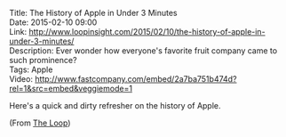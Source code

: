 Title: The History of Apple in Under 3 Minutes  
Date: 2015-02-10 09:00  
Link: http://www.loopinsight.com/2015/02/10/the-history-of-apple-in-under-3-minutes/  
Description: Ever wonder how everyone's favorite fruit company came to such prominence?  
Tags: Apple  
Video: http://www.fastcompany.com/embed/2a7ba751b474d?rel=1&src=embed&veggiemode=1  

Here's a quick and dirty refresher on the history of Apple.

(From [The Loop][1])

[1]: http://www.loopinsight.com/2015/02/10/the-history-of-apple-in-under-3-minutes/ "The Loop's post source link"